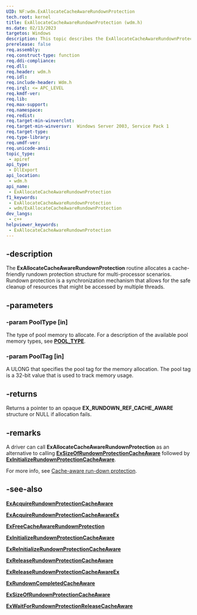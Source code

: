```yaml
---
UID: NF:wdm.ExAllocateCacheAwareRundownProtection
tech.root: kernel
title: ExAllocateCacheAwareRundownProtection (wdm.h)
ms.date: 02/13/2023
targetos: Windows
description: This topic describes the ExAllocateCacheAwareRundownProtection function.
prerelease: false
req.assembly: 
req.construct-type: function
req.ddi-compliance: 
req.dll: 
req.header: wdm.h
req.idl: 
req.include-header: Wdm.h
req.irql: <= APC_LEVEL
req.kmdf-ver: 
req.lib: 
req.max-support: 
req.namespace: 
req.redist: 
req.target-min-winverclnt: 
req.target-min-winversvr:  Windows Server 2003, Service Pack 1
req.target-type: 
req.type-library: 
req.umdf-ver: 
req.unicode-ansi: 
topic_type:
 - apiref
api_type:
 - DllExport
api_location:
 - wdm.h
api_name:
 - ExAllocateCacheAwareRundownProtection
f1_keywords:
 - ExAllocateCacheAwareRundownProtection
 - wdm/ExAllocateCacheAwareRundownProtection
dev_langs:
 - c++
helpviewer_keywords:
 - ExAllocateCacheAwareRundownProtection
---
```


## -description

The **ExAllocateCacheAwareRundownProtection** routine allocates a cache-friendly rundown protection structure for multi-processor scenarios. Rundown protection is a synchronization mechanism that allows for the safe cleanup of resources that might be accessed by multiple threads.

## -parameters

### -param PoolType [in]

The type of pool memory to allocate. For a description of the available pool memory types, see [**POOL_TYPE**](ne-wdm-_pool_type.md).

### -param PoolTag [in]

A ULONG that specifies the pool tag for the memory allocation. The pool tag is a 32-bit value that is used to track memory usage.

## -returns

Returns a pointer to an opaque **EX_RUNDOWN_REF_CACHE_AWARE** structure or NULL if allocation fails.

## -remarks

A driver can call **ExAllocateCacheAwareRundownProtection** as an alternative to calling [**ExSizeOfRundownProtectionCacheAware**](/windows-hardware/drivers/ddi/wdm/nf-wdm-exsizeofrundownprotectioncacheaware) followed by [**ExInitializeRundownProtectionCacheAware**](/windows-hardware/drivers/ddi/wdm/nf-wdm-exinitializerundownprotectioncacheaware).

For more info, see [Cache-aware run-down protection](/windows-hardware/drivers/kernel/run-down-protection#cache-aware-run-down-protection).

## -see-also

[**ExAcquireRundownProtectionCacheAware**](./nf-wdm-exacquirerundownprotectioncacheaware.md)

[**ExAcquireRundownProtectionCacheAwareEx**](./nf-wdm-exacquirerundownprotectioncacheawareex.md)

[**ExFreeCacheAwareRundownProtection**](./nf-wdm-exfreecacheawarerundownprotection.md)

[**ExInitializeRundownProtectionCacheAware**](./nf-wdm-exinitializerundownprotectioncacheaware.md)

[**ExReInitializeRundownProtectionCacheAware**](./nf-wdm-exreinitializerundownprotectioncacheaware.md)

[**ExReleaseRundownProtectionCacheAware**](./nf-wdm-exreleaserundownprotectioncacheaware.md)

[**ExReleaseRundownProtectionCacheAwareEx**](./nf-wdm-exreleaserundownprotectioncacheawareex.md)

[**ExRundownCompletedCacheAware**](./nf-wdm-exrundowncompletedcacheaware.md)

[**ExSizeOfRundownProtectionCacheAware**](./nf-wdm-exsizeofrundownprotectioncacheaware.md)

[**ExWaitForRundownProtectionReleaseCacheAware**](./nf-wdm-exwaitforrundownprotectionreleasecacheaware.md)
